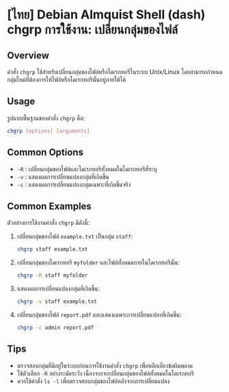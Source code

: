 # [ไทย] Debian Almquist Shell (dash) chgrp การใช้งาน: เปลี่ยนกลุ่มของไฟล์

## Overview
คำสั่ง `chgrp` ใช้สำหรับเปลี่ยนกลุ่มของไฟล์หรือไดเรกทอรีในระบบ Unix/Linux โดยสามารถกำหนดกลุ่มใหม่ที่ต้องการให้ไฟล์หรือไดเรกทอรีนั้นอยู่ภายใต้ได้

## Usage
รูปแบบพื้นฐานของคำสั่ง `chgrp` คือ:

```bash
chgrp [options] [arguments]
```

## Common Options
- `-R` : เปลี่ยนกลุ่มของไฟล์และไดเรกทอรีทั้งหมดในไดเรกทอรีที่ระบุ
- `-v` : แสดงผลการเปลี่ยนแปลงกลุ่มที่เกิดขึ้น
- `-c` : แสดงผลการเปลี่ยนแปลงกลุ่มเฉพาะที่เกิดขึ้นจริง

## Common Examples
ตัวอย่างการใช้งานคำสั่ง `chgrp` มีดังนี้:

1. เปลี่ยนกลุ่มของไฟล์ `example.txt` เป็นกลุ่ม `staff`:
   ```bash
   chgrp staff example.txt
   ```

2. เปลี่ยนกลุ่มของไดเรกทอรี `myfolder` และไฟล์ทั้งหมดภายในไดเรกทอรีนั้น:
   ```bash
   chgrp -R staff myfolder
   ```

3. แสดงผลการเปลี่ยนแปลงกลุ่มที่เกิดขึ้น:
   ```bash
   chgrp -v staff example.txt
   ```

4. เปลี่ยนกลุ่มของไฟล์ `report.pdf` และแสดงเฉพาะการเปลี่ยนแปลงที่เกิดขึ้น:
   ```bash
   chgrp -c admin report.pdf
   ```

## Tips
- ตรวจสอบกลุ่มที่มีอยู่ในระบบก่อนการใช้งานคำสั่ง `chgrp` เพื่อหลีกเลี่ยงข้อผิดพลาด
- ใช้ตัวเลือก `-R` อย่างระมัดระวัง เนื่องจากจะเปลี่ยนกลุ่มของไฟล์ทั้งหมดในไดเรกทอรี
- ควรใช้คำสั่ง `ls -l` เพื่อตรวจสอบกลุ่มของไฟล์หลังจากการเปลี่ยนแปลง